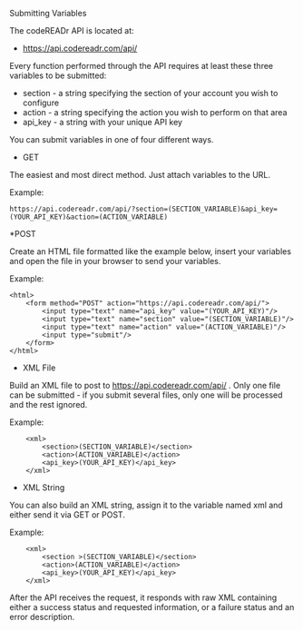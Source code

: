Submitting Variables

The codeREADr API is located at:

* https://api.codereadr.com/api/

Every function performed through the API requires at least these three variables to be submitted:

* section - a string specifying the section of your account you wish to configure
* action - a string specifying the action you wish to perform on that area
* api_key - a string with your unique API key

You can submit variables in one of four different ways.

* GET

The easiest and most direct method. Just attach variables to the URL.

Example:

```
https://api.codereadr.com/api/?section=(SECTION_VARIABLE)&api_key=(YOUR_API_KEY)&action=(ACTION_VARIABLE)
```

*POST

Create an HTML file formatted like the example below, insert your variables and open the file in your browser to send your variables.

Example:

```
<html>
    <form method="POST" action="https://api.codereadr.com/api/">
        <input type="text" name="api_key" value="(YOUR_API_KEY)"/>
        <input type="text" name="section" value="(SECTION_VARIABLE)"/>
        <input type="text" name="action" value="(ACTION_VARIABLE)"/>
        <input type="submit"/>
    </form>
</html>
```

* XML File

Build an XML file to post to https://api.codereadr.com/api/ . Only one file can be submitted - if you submit several files, only one will be processed and the rest ignored.

Example:

```
    <xml>
        <section>(SECTION_VARIABLE)</section>
        <action>(ACTION_VARIABLE)</action>
        <api_key>(YOUR_API_KEY)</api_key>
    </xml>
```

* XML String

You can also build an XML string, assign it to the variable named xml and either send it via GET or POST.

Example:

```
    <xml>
        <section >(SECTION_VARIABLE)</section>
        <action>(ACTION_VARIABLE)</action>
        <api_key>(YOUR_API_KEY)</api_key>
    </xml>
```

After the API receives the request, it responds with raw XML containing either a success status and requested information, or a failure status and an error description.
